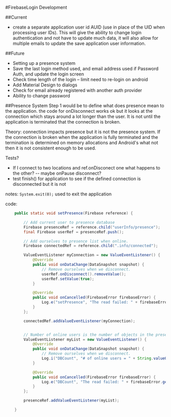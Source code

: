 #FirebaseLogin Development

##Current 
- create a separate application user id AUID (use in place of the UID when processing user IDs).  This will give the ability to change login authentication and not have to update much data, it will also allow for multiple emails to update the save application user information.

##Future
- Setting up a presence system
- Save the last login method used, and email address used if Password Auth, and update the login screen
- Check time length of the login – limit need to re-login on android 
- Add Material Design to dialogs
- Check for email already registered with another auth provider
- Ability to change password

##Presence System
Step 1 would be to define what does presence mean to the application. the code for onDisconnect works ok but it looks at the connection
which stays around a lot longer than the user. It is not until the application is terminated that the connection is broken.

Theory: connection impacts presence but it is not the presence system. If the connection is broken when the application is fully terminated and the termination is
determined on memory allocations and Android's what not then it is not consistent enough to be used.

Tests?
- If I connect to two locations and ref.onDisconect one what happens to the other?
-- maybe onPause disconnect?
- test finish() for application to see if the defined connection is disconnected but it is not

notes: `System.exit(0);` used to exit the application

code:
```java
    public static void setPresence(Firebase reference) {

        // Add current user to presence database
        Firebase presenceRef = reference.child("userInfo/presence");
        final Firebase userRef = presenceRef.push();

        // Add ourselves to presence list when online.
        Firebase connectedRef = reference.child(".info/connected");

        ValueEventListener myConnection = new ValueEventListener() {
            @Override
            public void onDataChange(DataSnapshot snapshot) {
                // Remove ourselves when we disconnect.
                userRef.onDisconnect().removeValue();
                userRef.setValue(true);
            }

            @Override
            public void onCancelled(FirebaseError firebaseError) {
                Log.e("setPresence", "The read failed: " + firebaseError.getMessage());
            }
        };

        connectedRef.addValueEventListener(myConnection);


        // Number of online users is the number of objects in the presence list.
        ValueEventListener myList = new ValueEventListener() {
            @Override
            public void onDataChange(DataSnapshot snapshot) {
                // Remove ourselves when we disconnect.
                Log.i("DBCount", "# of online users = " + String.valueOf(snapshot.getChildrenCount()));
            }

            @Override
            public void onCancelled(FirebaseError firebaseError) {
                Log.e("DBCount", "The read failed: " + firebaseError.getMessage());
            }
        };

        presenceRef.addValueEventListener(myList);

    }
```